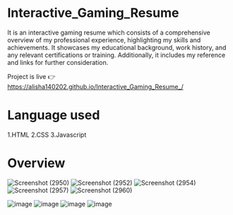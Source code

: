 # Interactive_Gaming_Resume
It is an interactive gaming resume which consists of a comprehensive overview of my professional experience, highlighting my skills and achievements. It showcases my educational background, work history, and any relevant certifications or training. Additionally, it includes my reference and links for further consideration.

Project is live 👉 https://alisha140202.github.io/Interactive_Gaming_Resume_/
# Language used
1.HTML
2.CSS
3.Javascript
# Overview 
![Screenshot (2950)](https://github.com/alisha140202/Interactive_Gaming_Resume/assets/102052712/aa11b803-e2a4-431b-858a-de5696569507)
![Screenshot (2952)](https://github.com/alisha140202/Interactive_Gaming_Resume/assets/102052712/6d722c3d-7fdd-4a54-bcd8-e901bf4bca17)
![Screenshot (2954)](https://github.com/alisha140202/Interactive_Gaming_Resume/assets/102052712/15710bdb-a65c-4da3-b8b8-902792e8b4aa)
![Screenshot (2957)](https://github.com/alisha140202/Interactive_Gaming_Resume/assets/102052712/5844f491-8c70-4547-bace-9d4a82104e66)
![Screenshot (2960)](https://github.com/alisha140202/Interactive_Gaming_Resume/assets/102052712/1e333bf7-a21a-4f32-807b-bfce9a28dbf4)

![image](https://github.com/alisha140202/Interactive_Gaming_Resume_/assets/102052712/8ff9cc6d-0974-4a87-9327-40daeba28726)
![image](https://github.com/alisha140202/Interactive_Gaming_Resume_/assets/102052712/7071f57a-00ca-48ea-a581-0bb33487e401)
![image](https://github.com/alisha140202/Interactive_Gaming_Resume_/assets/102052712/9c93ac2b-138f-4f87-945e-1d7a0a49dbc9)
![image](https://github.com/alisha140202/Interactive_Gaming_Resume_/assets/102052712/88bc854c-53ed-4fbf-b3b3-4ed377ebf464)

